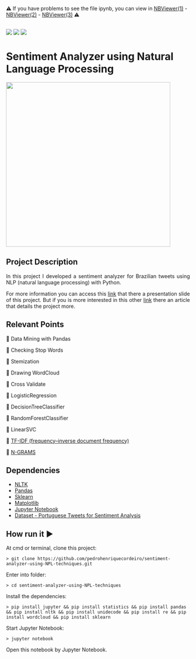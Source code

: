 :warning: If you have problems to see the file ipynb, 
you can view in [NBViewer(1)](https://nbviewer.jupyter.org/github/pedrohenriquecordeiro/sentiment-analyzer-using-NLP-techniques/blob/master/1_exploring_notebook.ipynb) - [NBViewer(2)](https://nbviewer.jupyter.org/github/pedrohenriquecordeiro/sentiment-analyzer-using-NLP-techniques/blob/master/2_transform_notebook.ipynb) - [NBViewer(3)](https://nbviewer.jupyter.org/github/pedrohenriquecordeiro/sentiment-analyzer-using-NLP-techniques/blob/master/3_classification_notebook.ipynb) :warning:

<br/>

<img src="http://img.shields.io/static/v1?label=License&message=MIT&color=green&style=for-the-badge"/>
<img src="https://img.shields.io/static/v1?label=Python&logoColor=white&message=NLTK&color=yellow&style=for-the-badge&logo=Python"/>
<img src="http://img.shields.io/static/v1?label=STATUS&message=DONE&color=RED&style=for-the-badge"/>


# Sentiment Analyzer using Natural Language Processing
<img src="https://user-images.githubusercontent.com/29979127/86411825-0e573780-bc94-11ea-925d-b93b13d8e8c9.png" width=450/>

## Project Description
<p align="justify"> 
    In this project I developed a sentiment analyzer for Brazilian tweets using NLP (natural language processing) with Python. 
</p>

<p align="justify"> 
    For more information you can access this <a href="https://docs.google.com/presentation/d/1tMN6js8vKuxZ-2xU5k7tKwCqmlfvwRGgSQXX8cHAnAU/edit#slide=id.gc6f73a04f_0_0">link</a> that there a presentation slide of this project. 
    But if you is more interested in this other <a href="https://drive.google.com/file/d/1fO6Pm34MDAazzn9N-2lqZE5Gorz4LjD6/view?usp=sharing">link</a> there an article that details the project more.
</p>



## Relevant Points
:round_pushpin: Data Mining with Pandas

:round_pushpin: Checking Stop Words

:round_pushpin: Stemization

:round_pushpin: Drawing WordCloud

:round_pushpin: Cross Validate

:round_pushpin: LogisticRegression

:round_pushpin: DecisionTreeClassifier 

:round_pushpin: RandomForestClassifier

:round_pushpin: LinearSVC

:round_pushpin: [TF-IDF (frequency–inverse document frequency)](https://en.wikipedia.org/wiki/Tf%E2%80%93idf)

:round_pushpin: [N-GRAMS](https://en.wikipedia.org/wiki/N-gram])

## Dependencies
- [NLTK](https://jupyter.org/)
- [Pandas](https://www.tensorflow.org/api_docs)
- [Sklearn](https://scikit-learn.org/stable/)
- [Matplotlib](https://matplotlib.org/)
- [Jupyter Notebook](https://jupyter.org/)
- [Dataset - Portuguese Tweets for Sentiment Analysis](https://www.kaggle.com/augustop/portuguese-tweets-for-sentiment-analysis)

## How run it :arrow_forward:
At cmd or terminal, clone this project:
```
> git clone https://github.com/pedrohenriquecordeiro/sentiment-analyzer-using-NPL-techniques.git
```
Enter into folder:
```
> cd sentiment-analyzer-using-NPL-techniques
```
Install the dependencies:
```
> pip install jupyter && pip install statistics && pip install pandas && pip install nltk && pip install unidecode && pip install re && pip install wordcloud && pip install sklearn
```
Start Jupyter Notebook:
```
> jupyter notebook
```
Open this notebook by Jupyter Notebook.




